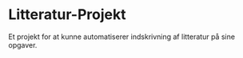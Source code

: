 # Litteratur-Projekt
Et projekt for at kunne automatiserer indskrivning af litteratur på sine opgaver.

